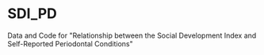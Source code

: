 # SDI_PD
Data and Code for "Relationship between the Social Development Index and Self-Reported Periodontal Conditions"
